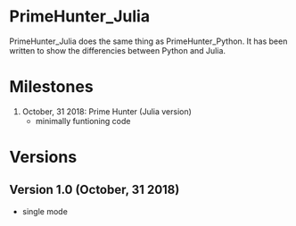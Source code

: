 # PrimeHunter_Julia
PrimeHunter_Julia does the same thing as PrimeHunter_Python. It has been written to show the differencies between Python and Julia. 

# Milestones 
1. October, 31 2018: Prime Hunter (Julia version)
   - minimally funtioning code

# Versions
## Version 1.0 (October, 31 2018)
- single mode

